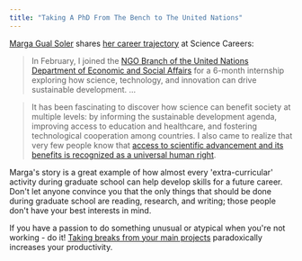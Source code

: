 ```yaml
---
title: "Taking A PhD From The Bench to The United Nations"
---
```


[Marga Gual Soler](https://twitter.com/margagual) shares [her career trajectory](http://sciencecareers.sciencemag.org/career_magazine/previous_issues/articles/2013_08_21/caredit.a1300178) at Science Careers:

> In February, I joined the [NGO Branch of the United Nations Department of Economic and Social Affairs](http://esango.un.org/paperless/Web) for a 6-month internship exploring how science, technology, and  innovation can drive sustainable development. ... 


> It has been fascinating to discover how science can benefit society  at multiple levels: by informing the sustainable development agenda,  improving access to education and healthcare, and fostering  technological cooperation among countries. I also came to realize that  very few people know that [access to scientific advancement and its benefits is recognized as a universal human right](http://www.sciencemag.org/content/340/6138/1291.full).

Marga's story is a great example of how almost every 'extra-curricular' activity during graduate school can help develop skills for a future career. Don't let anyone convince you that the only things that should be done during graduate school are reading, research, and writing; those people don't have your best interests in mind.

If you have a passion to do something unusual or atypical when you're not working - do it! [Taking breaks from your main projects](http://www.checkmatescientist.net/2013/04/remembering-to-forget.html) paradoxically increases your productivity.
